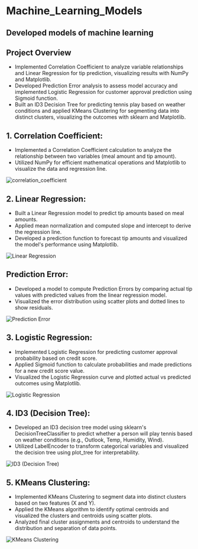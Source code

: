# Machine_Learning_Models
## Developed models of machine learning
## Project Overview
- Implemented Correlation Coefficient to analyze variable relationships and Linear Regression for tip prediction, visualizing results with NumPy and Matplotlib.
- Developed Prediction Error analysis to assess model accuracy and implemented Logistic Regression for customer approval prediction using Sigmoid function.
- Built an ID3 Decision Tree for predicting tennis play based on weather conditions and applied KMeans Clustering for segmenting data into distinct clusters, visualizing the outcomes with sklearn and Matplotlib.

## 1. Correlation Coefficient:
- Implemented a Correlation Coefficient calculation to analyze the relationship between two variables (meal amount and tip amount).
- Utilized NumPy for efficient mathematical operations and Matplotlib to visualize the data and regression line.

![correlation_coefficient](https://github.com/user-attachments/assets/6b11b6a1-b84c-4874-97d3-586c26564fa3)

## 2. Linear Regression:
- Built a Linear Regression model to predict tip amounts based on meal amounts.
- Applied mean normalization and computed slope and intercept to derive the regression line.
- Developed a prediction function to forecast tip amounts and visualized the model's performance using Matplotlib.

![Linear Regression](https://github.com/user-attachments/assets/88725a8d-4c9d-47f8-961a-a3658e9c0d3d)

## Prediction Error:
- Developed a model to compute Prediction Errors by comparing actual tip values with predicted values from the linear regression model.
- Visualized the error distribution using scatter plots and dotted lines to show residuals.

![Prediction Error](https://github.com/user-attachments/assets/105fc1b6-45c5-4c79-a199-0630a60a6df6)

## 3. Logistic Regression:
- Implemented Logistic Regression for predicting customer approval probability based on credit score.
- Applied Sigmoid function to calculate probabilities and made predictions for a new credit score value.
- Visualized the Logistic Regression curve and plotted actual vs predicted outcomes using Matplotlib.

![Logistic Regression](https://github.com/user-attachments/assets/51f0553a-b1b5-42b8-8dfd-8b77e0ebe98c)


## 4. ID3 (Decision Tree):
- Developed an ID3 decision tree model using sklearn's DecisionTreeClassifier to predict whether a person will play tennis based on weather conditions (e.g., Outlook, Temp, Humidity, Wind).
- Utilized LabelEncoder to transform categorical variables and visualized the decision tree using plot_tree for interpretability.

![ID3 (Decision Tree)](https://github.com/user-attachments/assets/cfac2db0-9be0-4da3-9c99-3614b8495ff5)

## 5. KMeans Clustering:
- Implemented KMeans Clustering to segment data into distinct clusters based on two features (X and Y).
- Applied the KMeans algorithm to identify optimal centroids and visualized the clusters and centroids using scatter plots.
- Analyzed final cluster assignments and centroids to understand the distribution and separation of data points.

![KMeans Clustering](https://github.com/user-attachments/assets/59ee0ae3-bb67-4f0d-bbec-fe77fd667438)
